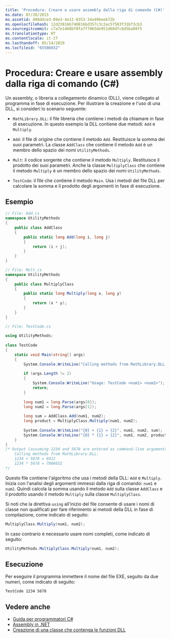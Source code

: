 ```yaml
---
title: 'Procedura: Creare e usare assembly dalla riga di comando (C#)'
ms.date: 07/20/2015
ms.assetid: 408ddce3-89e3-4e12-8353-34a49beeb72b
ms.openlocfilehash: 12d23816b740816bd357c3c2ac57583f31bf3cb3
ms.sourcegitcommit: c7a7e1468bf0fa7f7065de951d60dfc8d5ba89f5
ms.translationtype: HT
ms.contentlocale: it-IT
ms.lasthandoff: 05/14/2019
ms.locfileid: "65586032"
---
```

# <a name="how-to-create-and-use-assemblies-using-the-command-line-c"></a>Procedura: Creare e usare assembly dalla riga di comando (C#)
Un assembly, o libreria a collegamento dinamico (DLL), viene collegato al programma in fase di esecuzione. Per illustrare la creazione e l'uso di una DLL, si consideri lo scenario seguente:  
  
- `MathLibrary.DLL`: il file libreria che contiene i metodi da chiamare in fase di esecuzione. In questo esempio la DLL contiene due metodi: `Add` e `Multiply`.  
  
- `Add`: il file di origine che contiene il metodo `Add`. Restituisce la somma dei suoi parametri. La classe `AddClass` che contiene il metodo `Add` è un membro dello spazio dei nomi `UtilityMethods`.  
  
- `Mult`: il codice sorgente che contiene il metodo `Multiply`. Restituisce il prodotto dei suoi parametri. Anche la classe `MultiplyClass` che contiene il metodo `Multiply` è un membro dello spazio dei nomi `UtilityMethods`.  
  
- `TestCode`: il file che contiene il metodo `Main`. Usa i metodi del file DLL per calcolare la somma e il prodotto degli argomenti in fase di esecuzione.  
  
## <a name="example"></a>Esempio  
  
```csharp  
// File: Add.cs   
namespace UtilityMethods  
{  
    public class AddClass   
    {  
        public static long Add(long i, long j)   
        {   
            return (i + j);  
        }  
    }  
}  
```  
  
```csharp  
// File: Mult.cs  
namespace UtilityMethods   
{  
    public class MultiplyClass  
    {  
        public static long Multiply(long x, long y)   
        {  
            return (x * y);   
        }  
    }  
}  
```  
  
```csharp  
// File: TestCode.cs  
  
using UtilityMethods;  
  
class TestCode  
{  
    static void Main(string[] args)   
    {  
        System.Console.WriteLine("Calling methods from MathLibrary.DLL:");  
  
        if (args.Length != 2)  
        {  
            System.Console.WriteLine("Usage: TestCode <num1> <num2>");  
            return;  
        }  
  
        long num1 = long.Parse(args[0]);  
        long num2 = long.Parse(args[1]);  
  
        long sum = AddClass.Add(num1, num2);  
        long product = MultiplyClass.Multiply(num1, num2);  
  
        System.Console.WriteLine("{0} + {1} = {2}", num1, num2, sum);  
        System.Console.WriteLine("{0} * {1} = {2}", num1, num2, product);  
    }  
}  
/* Output (assuming 1234 and 5678 are entered as command-line arguments):  
    Calling methods from MathLibrary.DLL:  
    1234 + 5678 = 6912  
    1234 * 5678 = 7006652          
*/  
```  
  
 Questo file contiene l'algoritmo che usa i metodi della DLL: `Add` e `Multiply`. Inizia con l'analisi degli argomenti immessi dalla riga di comando: `num1` e `num2`. Quindi calcola la somma usando il metodo `Add` sulla classe `AddClass` e il prodotto usando il metodo `Multiply` sulla classe `MultiplyClass`.  
  
 Si noti che la direttiva `using` all'inizio del file consente di usare i nomi di classe non qualificati per fare riferimento ai metodi della DLL in fase di compilazione, come indicato di seguito:  
  
```csharp  
MultiplyClass.Multiply(num1, num2);  
```  
  
 In caso contrario è necessario usare nomi completi, come indicato di seguito:  
  
```csharp  
UtilityMethods.MultiplyClass.Multiply(num1, num2);  
```  
  
## <a name="execution"></a>Esecuzione  
 Per eseguire il programma immettere il nome del file EXE, seguito da due numeri, come indicato di seguito:  
  
 `TestCode 1234 5678`  
  
## <a name="see-also"></a>Vedere anche

- [Guida per programmatori C#](../../../../csharp/programming-guide/index.md)
- [Assembly in .NET](../../../../standard/assembly/index.md)
- [Creazione di una classe che contenga le funzioni DLL](../../../../framework/interop/creating-a-class-to-hold-dll-functions.md)
